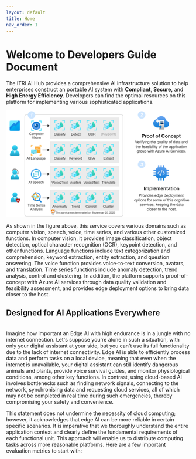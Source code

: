 ```yaml
---
layout: default
title: Home
nav_order: 1
---
```


# Welcome to Developers Guide Document

  The ITRI AI Hub provides a comprehensive AI infrastructure solution to help enterprises construct an portable AI system with **Compliant, Secure,** and **High Energy Efficiency**. Developers can find the optimal resources on this platform for implementing various sophisticated applications. 

<div align="center"><img src="./assets/images/framework.png" width="720"/></div>

  As shown in the figure above, this service covers various domains such as computer vision, speech, voice, time series, and various other customized functions. In computer vision, it provides image classification, object detection, optical character recognition (OCR), keypoint detection, and other functions. Language functions include text categorization and comprehension, keyword extraction, entity extraction, and question answering. The voice function provides voice-to-text conversion, avatars, and translation. Time series functions include anomaly detection, trend analysis, control and clustering. In addition, the platform supports proof-of-concept with Azure AI services through data quality validation and feasibility assessment, and provides edge deployment options to bring data closer to the host.

## **Designed for AI Applications Everywhere**

  <br>Imagine how important an Edge AI with high endurance is in a jungle with no internet connection. Let's suppose you're alone in such a situation, with only your digital assistant at your side, but you can't use its full functionality due to the lack of internet connectivity. Edge AI is able to efficiently process data and perform tasks on a local device, meaning that even when the internet is unavailable, your digital assistant can still identify dangerous animals and plants, provide voice survival guides, and monitor physiological conditions, among other key functions. In contrast, using cloud-based AI involves bottlenecks such as finding network signals, connecting to the network, synchronising data and requesting cloud services, all of which may not be completed in real time during such emergencies, thereby compromising your safety and convenience.

  This statement does not undermine the necessity of cloud computing; however, it acknowledges that edge AI can be more reliable in certain specific scenarios. It is imperative that we thoroughly understand the entire application context and clearly define the fundamental requirements of each functional unit. This approach will enable us to distribute computing tasks across more reasonable platforms. Here are a few important evaluation metrics to start with:<br>
